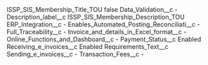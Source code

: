 <?xml version="1.0" encoding="UTF-8"?>
<CustomMetadata xmlns="http://soap.sforce.com/2006/04/metadata" xmlns:xsi="http://www.w3.org/2001/XMLSchema-instance" xmlns:xsd="http://www.w3.org/2001/XMLSchema">
    <label>ISSP_SIS_Membership_Title_TOU</label>
    <protected>false</protected>
    <values>
        <field>Data_Validation__c</field>
        <value xsi:type="xsd:string">-</value>
    </values>
    <values>
        <field>Description_label__c</field>
        <value xsi:type="xsd:string">ISSP_SIS_Membership_Description_TOU</value>
    </values>
    <values>
        <field>ERP_Integration__c</field>
        <value xsi:type="xsd:string">-</value>
    </values>
    <values>
        <field>Enables_Automated_Posting_Reconciliati__c</field>
        <value xsi:type="xsd:string">-</value>
    </values>
    <values>
        <field>Full_Traceability__c</field>
        <value xsi:type="xsd:string">-</value>
    </values>
    <values>
        <field>Invoice_and_details_in_Excel_format__c</field>
        <value xsi:type="xsd:string">-</value>
    </values>
    <values>
        <field>Online_Functions_and_Dashboard__c</field>
        <value xsi:type="xsd:string">-</value>
    </values>
    <values>
        <field>Payment_Status__c</field>
        <value xsi:type="xsd:string">Enabled</value>
    </values>
    <values>
        <field>Receiving_e_invoices__c</field>
        <value xsi:type="xsd:string">Enabled</value>
    </values>
    <values>
        <field>Requirements_Text__c</field>
        <value xsi:nil="true"/>
    </values>
    <values>
        <field>Sending_e_invoices__c</field>
        <value xsi:type="xsd:string">-</value>
    </values>
    <values>
        <field>Transaction_Fees__c</field>
        <value xsi:type="xsd:string">-</value>
    </values>
</CustomMetadata>
